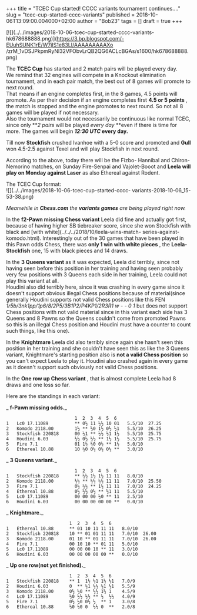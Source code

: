 +++
title = "TCEC Cup started! CCCC variants tournament continues...."
slug = "tcec-cup-started-cccc-variants"
published = 2018-10-06T13:09:00.004000+02:00
author = "Bob23"
tags = []
draft = true
+++

[![](../../images/2018-10-06-tcec-cup-started-cccc-variants-
hk678688888.png)](https://3.bp.blogspot.com/-EUuhSUNK1rE/W7jIS1e83LI/AAAAAAAAAXo
/zrM_1vDSJPkpmRyNl32VFObvLrQB2QG6ACLcBGAs/s1600/hk678688888.png)

The **TCEC Cup** has started and 2 match pairs will be played every day.  
We remind that 32 engines will compete in a Knockout elimination tournament,
and in each pair match, the best out of 8 games will promote to next round.  
That means if an engine completes first, in the 8 games, 4.5 points will
promote. As per their decision if an engine completes first **4.5 or 5
points** , the match is stopped and the engine promotes to next round. So not
all 8 games will be played if not necessary.  
Also the tournament would not necessarily be continuous like normal TCEC,
since only **_2 pairs_ will be played _every day_ **even if there is time for
more. The games will begin **_12:30 UTC_ every day.**

Till now **Stockfish** crushed Ivanhoe with a 5-0 score and promoted and
**Gull** won 4.5-2.5 against Texel and will play Stockfish in next round.

According to the above, today there will be the Fizbo- Hannibal and Chiron-
Nemorino matches, on Sunday Fire-Senpai and Vajolet-Booot and **Leela will
play on Monday against Laser** as also Ethereal against Rodent.

The TCEC Cup format:  
![](../../images/2018-10-06-tcec-cup-started-cccc-
variants-2018-10-06_15-53-38.png)

_Meanwhile in **Chess.com** the **variants games** are being played right
now._

In the **f2-Pawn missing Chess variant** Leela did fine and actually got
first, because of having higher SB tiebreaker score, since she won Stockfish
with black and [with white](../../../2018/10/leela-wins-match-
series-against-komodo.html). Interestingly out of the 30 games that have been
played in this Pawn odds Chess, there was **only 1 win with white pieces** ,
the **Leela-Stockfish** one, 15 with black pieces and 14 draws.

In the **3 Queens variant** as it was expected, Leela did terribly, since not
having seen before this position in her training and having seen probably very
few positions with 3 Queens each side in her training, Leela could not play
this variant at all.  
Houdini also did terribly here, since it was crashing in every game since it
doesn't support obvious illegal Chess positions because of material(since
generally Houdini supports not valid Chess positions like this FEN
_1r5b/3nk1pp/1p6/8/2P5/3B1P2/P4KP1/2R3R1 w - - 0 1_ but does not support Chess
positions with not valid material since in this variant each side has 3 Queens
and 8 Pawns so the Queens couldn't come from promoted Pawns so this is an
illegal Chess position and Houdini must have a counter to count such things,
like this one).

In the **Knightmare** Leela did also terribly since again she hasn't seen this
position in her training and she couldn't have seen this as like the 3 Queens
variant, Knightmare's starting position also is **not a valid Chess position**
so you can't expect Leela to play it. Houdini also crashed again in every game
as it doesn't support such obviously not valid Chess positions.

In the **One row up Chess variant** , that is almost complete Leela had 8
draws and one loss so far.

Here are the standings in each variant:

 _ **f-Pawn missing odds.**_

                              1  2  3  4  5  6    
    1   Lc0 17.11089          ** 0½ 11 ½½ 10 01   5.5/10  27.25  
    2   Komodo 2118.00        1½ ** ½0 1½ 0½ ½1   5.5/10  26.25  
    3   Stockfish 220818      00 ½1 ** ½½ ½1 1½   5.5/10  25.75  
    4   Houdini 6.03          ½½ 0½ ½½ ** 1½ 1½   5.5/10  25.75  
    5   Fire 7.1              01 1½ ½0 0½ ** 1½   5.0/10  
    6   Ethereal 10.88        10 ½0 0½ 0½ 0½ **   3.0/10

 _ **3 Queens variant.**_

                              1  2  3  4  5  6    
    1   Stockfish 220818      ** ½½ 1½ 1½ 11 11   8.0/10  
    2   Komodo 2118.00        ½½ ** ½½ ½½ 11 11   7.0/10  25.50  
    3   Fire 7.1              0½ ½½ ** 1½ 11 11   7.0/10  24.25  
    4   Ethereal 10.88        0½ ½½ 0½ ** ½1 11   5.5/10  
    5   Lc0 17.11089          00 00 00 ½0 ** 11   2.5/10  
    6   Houdini 6.03          00 00 00 00 00 **   0.0/10

 _ **Knightmare.**_

                            1  2  3  4  5  6    
    1   Ethereal 10.88      ** 01 10 11 11 11   8.0/10  
    2   Stockfish 220818    10 ** 01 01 11 11   7.0/10  26.00  
    3   Komodo 2118.00      01 10 ** 01 11 11   7.0/10  26.00  
    4   Fire 7.1            00 10 10 ** 01 11   5.0/10  
    5   Lc0 17.11089        00 00 00 10 ** 11   3.0/10  
    6   Houdini 6.03        00 00 00 00 00 **   0.0/10

 _ **Up one row(not yet finished).**_

                            1  2  3  4  5  6    
    1   Stockfish 220818    ** 1  1½ ½1 1½ ½1   7.0/9  
    2   Houdini 6.03        0  ** ½1 ½½ ½1 ½1   5.5/9  
    3   Komodo 2118.00      0½ ½0 ** ½½ 1½ 1    4.5/9  
    4   Lc0 17.11089        ½0 ½½ ½½ ** ½  ½½   4.0/9  
    5   Fire 7.1            0½ ½0 0½ ½  ** 1    3.0/8  
    6   Ethereal 10.88      ½0 ½0 0  ½½ 0  **   2.0/8
